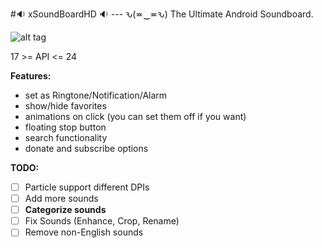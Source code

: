 #:sound: xSoundBoardHD :sound: --- ԅ(≖‿≖ԅ)
The Ultimate Android Soundboard.

![alt tag](https://raw.githubusercontent.com/xtonousou/xSoundBoardHD/master/heh.gif)

17 >= API <= 24

**Features:**
* set as Ringtone/Notification/Alarm
* show/hide favorites
* animations on click (you can set them off if you want)
* floating stop button
* search functionality
* donate and subscribe options


**TODO:**
- [ ] Particle support different DPIs
- [ ] Add more sounds
- [ ] **Categorize sounds**
- [ ] Fix Sounds (Enhance, Crop, Rename)
- [ ] Remove non-English sounds
